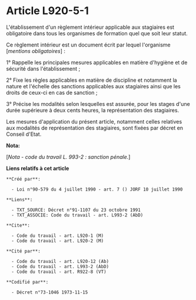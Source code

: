 # Article L920-5-1

L'établissement d'un règlement intérieur applicable aux stagiaires est obligatoire dans tous les organismes de formation quel
que soit leur statut.

Ce règlement intérieur est un document écrit par lequel l'organisme [*mentions obligatoires*] :

1° Rappelle les principales mesures applicables en matière d'hygiène et de sécurité dans l'établissement ;

2° Fixe les règles applicables en matière de discipline et notamment la nature et l'échelle des sanctions applicables aux
stagiaires ainsi que les droits de ceux-ci en cas de sanction ;

3° Précise les modalités selon lesquelles est assurée, pour les stages d'une durée supérieure à deux cents heures, la
représentation des stagiaires.

Les mesures d'application du présent article, notamment celles relatives aux modalités de représentation des stagiaires, sont
fixées par décret en Conseil d'Etat.

**Nota:**

[*Nota - code du travail L. 993-2 : sanction pénale.*]

**Liens relatifs à cet article**

	**Créé par**:

	  - Loi n°90-579 du 4 juillet 1990 - art. 7 () JORF 10 juillet 1990

	**Liens**:

	  - TXT_SOURCE: Décret n°91-1107 du 23 octobre 1991
	  - TXT_ASSOCIE: Code du travail - art. L993-2 (AbD)

	**Cite**:

	  - Code du travail - art. L920-1 (M)
	  - Code du travail - art. L920-2 (M)

	**Cité par**:

	  - Code du travail - art. L920-12 (Ab)
	  - Code du travail - art. L993-2 (AbD)
	  - Code du travail - art. R922-8 (VT)

	**Codifié par**:

	  - Décret n°73-1046 1973-11-15
